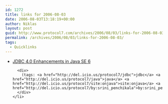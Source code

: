 ```yaml
---
id: 1272
title: links for 2006-08-03
date: 2006-08-03T13:18:19+00:00
author: Niklas
layout: post
guid: http://www.protocol7.com/archives/2006/08/03/links-for-2006-08-03/
permalink: /archives/2006/08/03/links-for-2006-08-03/
tags:
  - Quicklinks
---
```

<div class='microid-0870540f798d47c2e0f197ed4e2e6d6bc53ae26c'>
  <ul>
    <li>
      <div>
        <a href="http://www.onjava.com/pub/a/onjava/2006/08/02/jjdbc-4-enhancements-in-java-se-6.html?page=1">JDBC 4.0 Enhancements in Java SE 6</a>
      </div>
      
      <div>
        (tags: <a href="http://del.icio.us/protocol7/jdbc">jdbc</a> <a href="http://del.icio.us/protocol7/java">java</a> <a href="http://del.icio.us/protocol7/site:onjava">site:onjava</a> <a href="http://del.icio.us/protocol7/by:srini_penchikala">by:srini_penchikala</a>)
      </div>
    </li>
  </ul>
</div>